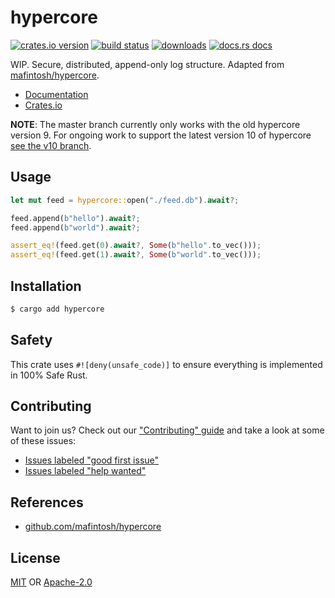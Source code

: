 # hypercore
[![crates.io version][1]][2] [![build status][3]][4]
[![downloads][5]][6] [![docs.rs docs][7]][8]

WIP. Secure, distributed, append-only log structure. Adapted from
[mafintosh/hypercore](https://github.com/mafintosh/hypercore).

- [Documentation][8]
- [Crates.io][2]

**NOTE**: The master branch currently only works with the old hypercore version 9.
For ongoing work to support the latest version 10 of hypercore [see the v10 branch](https://github.com/datrs/hypercore/tree/v10).

## Usage
```rust
let mut feed = hypercore::open("./feed.db").await?;

feed.append(b"hello").await?;
feed.append(b"world").await?;

assert_eq!(feed.get(0).await?, Some(b"hello".to_vec()));
assert_eq!(feed.get(1).await?, Some(b"world".to_vec()));
```

## Installation
```sh
$ cargo add hypercore
```

## Safety
This crate uses ``#![deny(unsafe_code)]`` to ensure everything is implemented in
100% Safe Rust.

## Contributing
Want to join us? Check out our ["Contributing" guide][contributing] and take a
look at some of these issues:

- [Issues labeled "good first issue"][good-first-issue]
- [Issues labeled "help wanted"][help-wanted]

## References
- [github.com/mafintosh/hypercore](https://github.com/mafintosh/hypercore)

## License
[MIT](./LICENSE-MIT) OR [Apache-2.0](./LICENSE-APACHE)

[1]: https://img.shields.io/crates/v/hypercore.svg?style=flat-square
[2]: https://crates.io/crates/hypercore
[3]: https://img.shields.io/travis/datrs/hypercore/master.svg?style=flat-square
[4]: https://travis-ci.org/datrs/hypercore
[5]: https://img.shields.io/crates/d/hypercore.svg?style=flat-square
[6]: https://crates.io/crates/hypercore
[7]: https://img.shields.io/badge/docs-latest-blue.svg?style=flat-square
[8]: https://docs.rs/hypercore

[releases]: https://github.com/datrs/hypercore/releases
[contributing]: https://github.com/datrs/hypercore/blob/master/.github/CONTRIBUTING.md
[good-first-issue]: https://github.com/datrs/hypercore/labels/good%20first%20issue
[help-wanted]: https://github.com/datrs/hypercore/labels/help%20wanted
